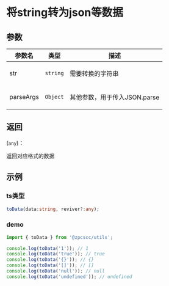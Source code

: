 # 将string转为json等数据

## 参数

| 参数名    | 类型                | 描述                                |
| --------- | ------------------- | ----------------------------------- |
| str       | <code>string</code> | <p>需要转换的字符串</p>             |
| parseArgs | <code>Object</code> | <p>其他参数，用于传入JSON.parse</p> |

## 返回

(<code>any</code>)：<p>返回对应格式的数据</p>

## 示例

### ts类型

```typescript
toData(data:string, reviver?:any);
```

### demo

```typescript
import { toData } from '@zpcscc/utils';

console.log(toData('1')); // 1
console.log(toData('true')); // true
console.log(toData('{}')); // {}
console.log(toData('[]')); // []
console.log(toData('null')); // null
console.log(toData('undefined')); // undefined
```
